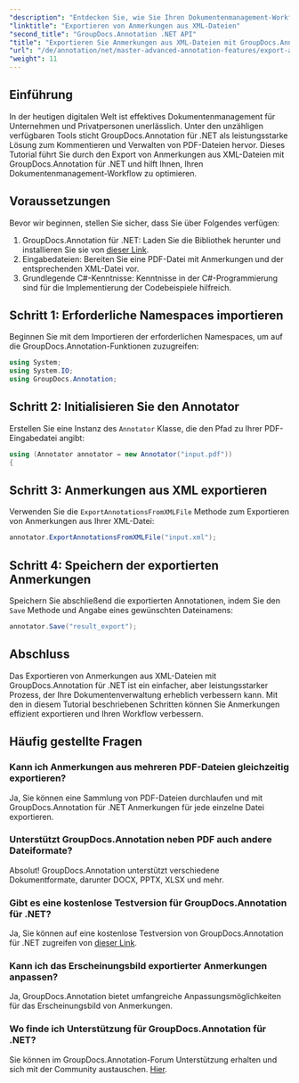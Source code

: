 ```yaml
---
"description": "Entdecken Sie, wie Sie Ihren Dokumentenmanagement-Workflow durch den Export von Anmerkungen aus XML-Dateien mit GroupDocs.Annotation für .NET verbessern können. Dieses umfassende Tutorial führt Sie Schritt für Schritt durch."
"linktitle": "Exportieren von Anmerkungen aus XML-Dateien"
"second_title": "GroupDocs.Annotation .NET API"
"title": "Exportieren Sie Anmerkungen aus XML-Dateien mit GroupDocs.Annotation für .NET"
"url": "/de/annotation/net/master-advanced-annotation-features/export-annotations-from-xml-file/"
"weight": 11
---
```


## Einführung

In der heutigen digitalen Welt ist effektives Dokumentenmanagement für Unternehmen und Privatpersonen unerlässlich. Unter den unzähligen verfügbaren Tools sticht GroupDocs.Annotation für .NET als leistungsstarke Lösung zum Kommentieren und Verwalten von PDF-Dateien hervor. Dieses Tutorial führt Sie durch den Export von Anmerkungen aus XML-Dateien mit GroupDocs.Annotation für .NET und hilft Ihnen, Ihren Dokumentenmanagement-Workflow zu optimieren.

## Voraussetzungen

Bevor wir beginnen, stellen Sie sicher, dass Sie über Folgendes verfügen:

1. GroupDocs.Annotation für .NET: Laden Sie die Bibliothek herunter und installieren Sie sie von [dieser Link](https://releases.groupdocs.com/annotation/net/).
2. Eingabedateien: Bereiten Sie eine PDF-Datei mit Anmerkungen und der entsprechenden XML-Datei vor.
3. Grundlegende C#-Kenntnisse: Kenntnisse in der C#-Programmierung sind für die Implementierung der Codebeispiele hilfreich.

## Schritt 1: Erforderliche Namespaces importieren

Beginnen Sie mit dem Importieren der erforderlichen Namespaces, um auf die GroupDocs.Annotation-Funktionen zuzugreifen:

```csharp
using System;
using System.IO;
using GroupDocs.Annotation;
```

## Schritt 2: Initialisieren Sie den Annotator

Erstellen Sie eine Instanz des `Annotator` Klasse, die den Pfad zu Ihrer PDF-Eingabedatei angibt:

```csharp
using (Annotator annotator = new Annotator("input.pdf"))
{
```

## Schritt 3: Anmerkungen aus XML exportieren

Verwenden Sie die `ExportAnnotationsFromXMLFile` Methode zum Exportieren von Anmerkungen aus Ihrer XML-Datei:

```csharp
annotator.ExportAnnotationsFromXMLFile("input.xml");
```

## Schritt 4: Speichern der exportierten Anmerkungen

Speichern Sie abschließend die exportierten Annotationen, indem Sie den `Save` Methode und Angabe eines gewünschten Dateinamens:

```csharp
annotator.Save("result_export");
```

## Abschluss

Das Exportieren von Anmerkungen aus XML-Dateien mit GroupDocs.Annotation für .NET ist ein einfacher, aber leistungsstarker Prozess, der Ihre Dokumentenverwaltung erheblich verbessern kann. Mit den in diesem Tutorial beschriebenen Schritten können Sie Anmerkungen effizient exportieren und Ihren Workflow verbessern.

## Häufig gestellte Fragen

### Kann ich Anmerkungen aus mehreren PDF-Dateien gleichzeitig exportieren?

Ja, Sie können eine Sammlung von PDF-Dateien durchlaufen und mit GroupDocs.Annotation für .NET Anmerkungen für jede einzelne Datei exportieren.

### Unterstützt GroupDocs.Annotation neben PDF auch andere Dateiformate?

Absolut! GroupDocs.Annotation unterstützt verschiedene Dokumentformate, darunter DOCX, PPTX, XLSX und mehr.

### Gibt es eine kostenlose Testversion für GroupDocs.Annotation für .NET?

Ja, Sie können auf eine kostenlose Testversion von GroupDocs.Annotation für .NET zugreifen von [dieser Link](https://releases.groupdocs.com/).

### Kann ich das Erscheinungsbild exportierter Anmerkungen anpassen?

Ja, GroupDocs.Annotation bietet umfangreiche Anpassungsmöglichkeiten für das Erscheinungsbild von Anmerkungen.

### Wo finde ich Unterstützung für GroupDocs.Annotation für .NET?

Sie können im GroupDocs.Annotation-Forum Unterstützung erhalten und sich mit der Community austauschen. [Hier](https://forum.groupdocs.com/c/annotation/10).